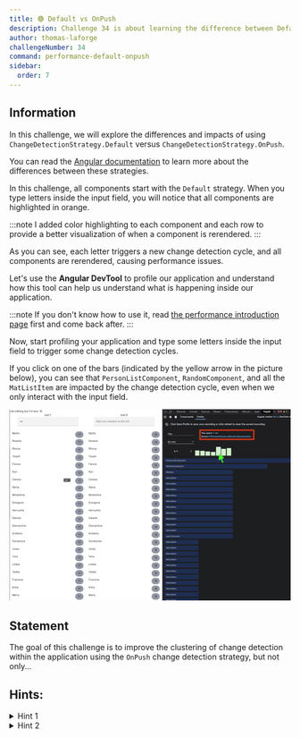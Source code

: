 ```yaml
---
title: 🟢 Default vs OnPush
description: Challenge 34 is about learning the difference between Default and OnPush Change Detection Strategy.
author: thomas-laforge
challengeNumber: 34
command: performance-default-onpush
sidebar:
  order: 7
---
```


## Information

In this challenge, we will explore the differences and impacts of using `ChangeDetectionStrategy.Default` versus `ChangeDetectionStrategy.OnPush`.

You can read the [Angular documentation](https://angular.io/guide/change-detection-skipping-subtrees) to learn more about the differences between these strategies.

In this challenge, all components start with the `Default` strategy. When you type letters inside the input field, you will notice that all components are highlighted in orange.

:::note
I added color highlighting to each component and each row to provide a better visualization of when a component is rerendered.
:::

As you can see, each letter triggers a new change detection cycle, and all components are rerendered, causing performance issues.

Let's use the <b>Angular DevTool</b> to profile our application and understand how this tool can help us understand what is happening inside our application.

:::note
If you don't know how to use it, read [the performance introduction page](/challenges/performance/) first and come back after.
:::

Now, start profiling your application and type some letters inside the input field to trigger some change detection cycles.

If you click on one of the bars (indicated by the yellow arrow in the picture below), you can see that `PersonListComponent`, `RandomComponent`, and all the `MatListItem` are impacted by the change detection cycle, even when we only interact with the input field.

![profiler record](../../../../assets/performance/34/profiler-record.png 'Profiler Record')

## Statement

The goal of this challenge is to improve the clustering of change detection within the application using the `OnPush` change detection strategy, but not only...

## Hints:

<details>
  <summary>Hint 1</summary>

Use `ChangeDetectionStrategy.OnPush` but this will not be enough.

</details>

<details>
  <summary>Hint 2</summary>

Create smaller components to better separate the input field from the list.

</details>
